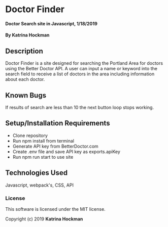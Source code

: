 # Doctor Finder

#### Doctor Search site in Javascript, 1/18/2019


#### By Katrina Hockman

## Description

Doctor Finder is a site designed for searching the Portland Area for doctors using the Better Doctor API. A user can input a name or keyword into the search field to receive a list of doctors in the area including information about each doctor.

## Known Bugs
If results of search are less than 10 the next button loop stops working.

## Setup/Installation Requirements

* Clone repository
* Run npm install from terminal
* Generate API key from BetterDoctor.com
* Create .env file and save API key as exports.apiKey
* Run npm run start to use site

## Technologies Used

Javascript, webpack's, CSS, API

### License

This software is licensed under the MIT license.

Copyright (c) 2019 **Katrina Hockman**
